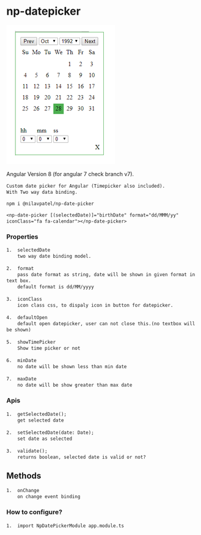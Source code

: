 # np-datepicker

![image login](https://github.com/NilavPatel/np-date-picker/blob/master/src/assets/images/image1.PNG)

Angular Version 8 (for angular 7 check branch v7).

````
Custom date picker for Angular (Timepicker also included).
With Two way data binding.
````
````
npm i @nilavpatel/np-date-picker
````

````
<np-date-picker [(selectedDate)]="birthDate" format="dd/MMM/yy" iconClass="fa fa-calendar"></np-date-picker>
````
### Properties
````
1.  selectedDate
    two way date binding model.

2.  format
    pass date format as string, date will be shown in given format in text box.
    default format is dd/MM/yyyy

3.  iconClass
    icon class css, to dispaly icon in button for datepicker.

4.  defaultOpen
    default open datepicker, user can not close this.(no textbox will be shown)

5.  showTimePicker
    Show time picker or not

6.  minDate
    no date will be shown less than min date

7.  maxDate
    no date will be show greater than max date
````

### Apis
````
1.  getSelectedDate();
    get selected date

2.  setSelectedDate(date: Date);
    set date as selected

3.  validate();
    returns boolean, selected date is valid or not?
````

## Methods
````
1.  onChange
    on change event binding
````

### How to configure?
````
1.  import NpDatePickerModule app.module.ts
````
